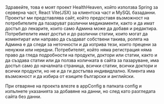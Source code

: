 Здравейте, това е моят проект HealthHeaven, който използва Spring за серверна част, React Vite(JSX) за клиентска част и MySQL базаданни.
Проектът ми представлява сайт, който предоставя възможност на потребителите да пазаруват различни медикаменти, както и да имат достъп до лекарите, които само Админа може да добавя и редактира.
Потребителите имат достъп и до различни статии, които могат да коментират или направо да създават собствени такива, ролята на Админа е да следи за неточности и да изтрива тези, които прецени за ненужни или нередни.
Потребителят, който няма регистрация няма право да гледа подробности на продукти, доктори или статии, както и да създава статии или да ползва количката в сайта за пазаруване, има достъп само до началната страница, всички статии, всички доктори и
всички продукти, но не и да ги достъпва индивидлално. Клиента има възможност и да избира от езиците български и английски.

При отваряне на проекта влезте в appConfig в папката config и  изпълнете указанията за добавяне на данни, но след като разгледата сайта без данни.



